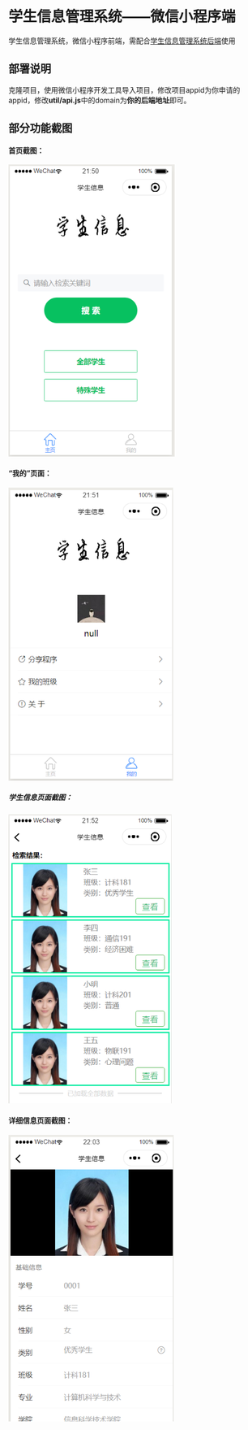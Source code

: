 # 学生信息管理系统——微信小程序端
学生信息管理系统，微信小程序前端，需配合[学生信息管理系统后端](https://github.com/weingxing/StudentInfo-backend)使用



## 部署说明

克隆项目，使用微信小程序开发工具导入项目，修改项目appid为你申请的appid，修改**util/api.js**中的domain为**你的后端地址**即可。

## 部分功能截图

#### 首页截图：

<img src="./ScreenShot/index.png" style="zoom:80%;" />



#### “我的”页面：

<img src="./ScreenShot/mine.png" style="zoom:80%;" />



##### 学生信息页面截图：

<img src="./ScreenShot/list.png" style="zoom:80%;" />



#### 详细信息页面截图：

<img src="./ScreenShot/detail.png" style="zoom:80%;" />